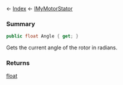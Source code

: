 ← [Index](Api-Index) ← [IMyMotorStator](Sandbox.ModAPI.Ingame.IMyMotorStator)

### Summary

```csharp
public float Angle { get; }
```

Gets the current angle of the rotor in radians.

### Returns

[float](https://docs.microsoft.com/en-us/dotnet/api/system.single?view=netframework-4.6)


